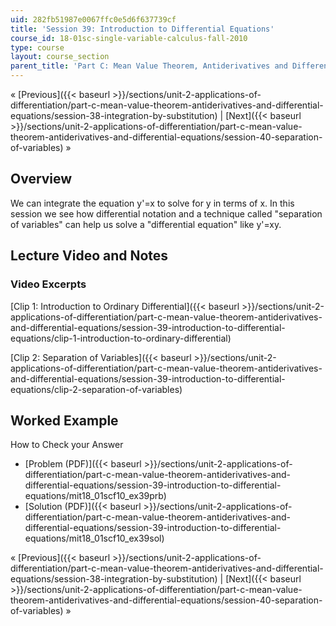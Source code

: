 ```yaml
---
uid: 282fb51987e0067ffc0e5d6f637739cf
title: 'Session 39: Introduction to Differential Equations'
course_id: 18-01sc-single-variable-calculus-fall-2010
type: course
layout: course_section
parent_title: 'Part C: Mean Value Theorem, Antiderivatives and Differential Equations'
---
```


« [Previous]({{< baseurl >}}/sections/unit-2-applications-of-differentiation/part-c-mean-value-theorem-antiderivatives-and-differential-equations/session-38-integration-by-substitution) | [Next]({{< baseurl >}}/sections/unit-2-applications-of-differentiation/part-c-mean-value-theorem-antiderivatives-and-differential-equations/session-40-separation-of-variables) »

Overview
--------

We can integrate the equation y'=x to solve for y in terms of x. In this session we see how differential notation and a technique called "separation of variables" can help us solve a "differential equation" like y'=xy.

Lecture Video and Notes
-----------------------

### Video Excerpts

[Clip 1: Introduction to Ordinary Differential]({{< baseurl >}}/sections/unit-2-applications-of-differentiation/part-c-mean-value-theorem-antiderivatives-and-differential-equations/session-39-introduction-to-differential-equations/clip-1-introduction-to-ordinary-differential)

[Clip 2: Separation of Variables]({{< baseurl >}}/sections/unit-2-applications-of-differentiation/part-c-mean-value-theorem-antiderivatives-and-differential-equations/session-39-introduction-to-differential-equations/clip-2-separation-of-variables)

Worked Example
--------------

How to Check your Answer

*   [Problem (PDF)]({{< baseurl >}}/sections/unit-2-applications-of-differentiation/part-c-mean-value-theorem-antiderivatives-and-differential-equations/session-39-introduction-to-differential-equations/mit18_01scf10_ex39prb)
*   [Solution (PDF)]({{< baseurl >}}/sections/unit-2-applications-of-differentiation/part-c-mean-value-theorem-antiderivatives-and-differential-equations/session-39-introduction-to-differential-equations/mit18_01scf10_ex39sol)

« [Previous]({{< baseurl >}}/sections/unit-2-applications-of-differentiation/part-c-mean-value-theorem-antiderivatives-and-differential-equations/session-38-integration-by-substitution) | [Next]({{< baseurl >}}/sections/unit-2-applications-of-differentiation/part-c-mean-value-theorem-antiderivatives-and-differential-equations/session-40-separation-of-variables) »